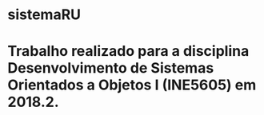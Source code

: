 # sistemaRU

# Trabalho realizado para a disciplina Desenvolvimento de Sistemas Orientados a Objetos I (INE5605) em 2018.2. 
